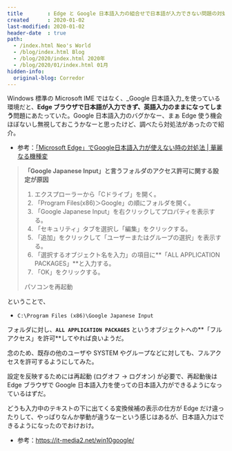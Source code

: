 ```yaml
---
title        : Edge と Google 日本語入力の組合せで日本語が入力できない問題の対処法
created      : 2020-01-02
last-modified: 2020-01-02
header-date  : true
path:
  - /index.html Neo's World
  - /blog/index.html Blog
  - /blog/2020/index.html 2020年
  - /blog/2020/01/index.html 01月
hidden-info:
  original-blog: Corredor
---
```


Windows 標準の Microsoft IME ではなく、_Google 日本語入力_を使っている環境だと、**Edge ブラウザで日本語が入力できず、英語入力のままになってしまう**問題にあたっていた。Google 日本語入力のバグかなー、まぁ Edge 使う機会ほぼないし無視しておこうかなーと思ったけど、調べたら対処法があったので紹介。

- 参考：[「Microsoft Edge」でGoogle日本語入力が使えない時の対処法 | 華麗なる機種変](https://smart-change-phone.net/win10-googlejp-error/)

> **「Google Japanese Input」と言うフォルダのアクセス許可に関する設定が原因**
> 
> 1. エクスプローラーから「Cドライブ」を開く。
> 2. 「Program Files(x86)＞Google」の順にフォルダを開く。
> 3. 「Google Japanese Input」を右クリックしてプロパティを表示する。
> 4. 「セキュリティ」タブを選択し「編集」をクリックする。
> 5. 「追加」をクリックして「ユーザーまたはグループの選択」を表示する。
> 6. 「選択するオブジェクト名を入力」の項目に**「ALL APPLICATION PACKAGES」**と入力する。
> 7. 「OK」をクリックする。
> 
> パソコンを再起動

ということで、

- `C:\Program Files (x86)\Google Japanese Input`

フォルダに対し、**`ALL APPLICATION PACKAGES`** というオブジェクトへの**「フルアクセス」を許可**してやれば良いようだ。

念のため、既存の他のユーザや SYSTEM やグループなどに対しても、フルアクセスを許可するようにしてみた。

設定を反映するためには再起動 (ログオフ → ログオン) が必要で、再起動後は Edge ブラウザで Google 日本語入力を使っての日本語入力ができるようになっているはずだ。

どうも入力中のテキストの下に出てくる変換候補の表示の仕方が Edge だけ違ったりして、やっぱりなんか挙動が違うなーという感じはあるが、日本語入力はできるようになったのでおけおけ。

- 参考：<https://it-media2.net/win10google/>

